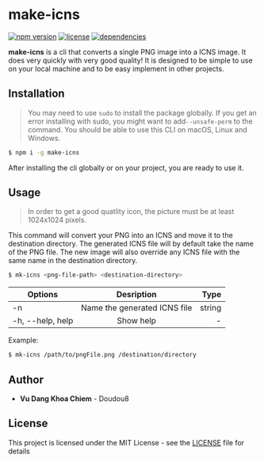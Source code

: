 # make-icns

[![npm version](https://badge.fury.io/js/make-icns.svg)](https://www.npmjs.com/package/make-icns) [![license](https://img.shields.io/github/license/Doudou8/make-icns)](https://github.com/electron-userland/electron-forge/blob/master/LICENSE) [![dependencies](https://david-dm.org/Doudou8/make-icns.svg?theme=shields.io)](https://david-dm.org/Doudou8/make-icns.svg)

**make-icns** is a cli that converts a single PNG image into a ICNS image. It does very quickly with very good quality! It is designed to be simple to use on your local machine and to be easy implement in other projects.

## Installation

> You may need to use `sudo` to install the package globally. If you get an error installing with sudo, you might want to add`--unsafe-perm` to the command. You should be able to use this CLI on macOS, Linux and Windows.

```bash
$ npm i -g make-icns
```

After installing the cli globally or on your project, you are ready to use it.

## Usage

> In order to get a good quatlity icon, the picture must be at least 1024x1024 pixels.

This command will convert your PNG into an ICNS and move it to the destination directory. The generated ICNS file will by default take the name of the PNG file. The new image will also override any ICNS file with the same name in the destination directory.

```bash
$ mk-icns <png-file-path> <destination-directory>
```

| Options          |          Desription          |   Type |
| ---------------- | :--------------------------: | -----: |
| -n               | Name the generated ICNS file | string |
| -h, --help, help |          Show help           |      - |

Example:

```bash
$ mk-icns /path/to/pngFile.png /destination/directory
```

## Author

- **Vu Dang Khoa Chiem** - Doudou8

## License

This project is licensed under the MIT License - see the [LICENSE](LICENSE) file for details
